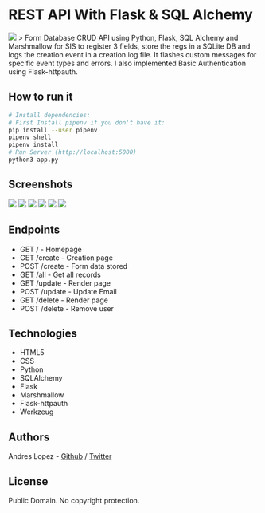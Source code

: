 # REST API With Flask & SQL Alchemy

<img src="https://www.ncrts.com/public/images/webapp-banner.jpg">
> Form Database CRUD API using Python, Flask, SQL Alchemy and Marshmallow for SIS to register 3 fields, store the regs in a SQLite DB and logs the creation event in a creation.log file. It flashes custom messages for specific event types and errors. I also implemented Basic Authentication using Flask-httpauth.

## How to run it

``` bash
# Install dependencies:
# First Install pipenv if you don't have it:
pip install --user pipenv
pipenv shell
pipenv install
# Run Server (http://localhost:5000)
python3 app.py
```

## Screenshots
<img src="https://i.imgur.com/64RqYz5.png">
<img src="https://i.imgur.com/Ir2tgHR.png">
<img src="https://i.imgur.com/rKhSUg8.png">
<img src="https://i.imgur.com/Jfy1D1Z.png">
<img src="https://i.imgur.com/MHCzjjC.png">
<img src="https://i.imgur.com/QgGIL3s.png">

## Endpoints

* GET     /         - Homepage
* GET     /create   - Creation page
* POST    /create   - Form data stored
* GET     /all      - Get all records
* GET     /update   - Render page
* POST    /update   - Update Email
* GET     /delete   - Render page
* POST    /delete   - Remove user


## Technologies

* HTML5
* CSS
* Python
* SQLAlchemy
* Flask
* Marshmallow
* Flask-httpauth
* Werkzeug

## Authors
Andres Lopez - [Github](https://github.com/andylopezr) / [Twitter](https://twitter.com/_andy_lopez_)

## License
Public Domain. No copyright protection.
